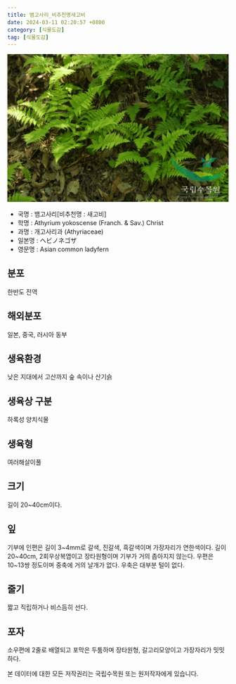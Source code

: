 ```yaml
---
title: 뱀고사리_비추천명새고비
date: 2024-03-11 02:20:57 +0800
category: [식물도감]
tag: [식물도감]
---
```




![뱀고사리[비추천명 : 새고비]](/assets/img/fileUpload/plants/basic/Aspleniaceae/Asplenium/3926/1_th2.JPG)
- 국명 : 뱀고사리[비추천명 : 새고비]
- 학명 : Athyrium yokoscense (Franch. & Sav.) Christ
- 과명 : 개고사리과 (Athyriaceae)
- 일본명 : ヘビノネゴザ
- 영문명 : Asian common ladyfern


## 분포
한반도 전역
## 해외분포
일본, 중국, 러시아 동부
## 생육환경
낮은 지대에서 고산까지 숲 속이나 산기슭
## 생육상 구분
하록성 양치식물
## 생육형
여러해살이풀
## 크기
길이 20~40cm이다.
## 잎
기부에 인편은 길이 3~4mm로 갈색, 진갈색, 흑갈색이며 가장자리가 연한색이다. 길이 20~40cm, 2회우상복엽이고 장타원형이며 기부가 거의 좁아지지 않는다. 우편은 10~13쌍 정도이며 중축에 거의 날개가 없다. 우축은 대부분 털이 없다.
## 줄기
짧고 직립하거나 비스듬히 선다.
## 포자
소우편에 2줄로 배열되고 포막은 두툼하며 장타원형, 갈고리모양이고 가장자리가 밋밋하다.






본 데이터에 대한 모든 저작권리는 국립수목원 또는 원저작자에게 있습니다.
